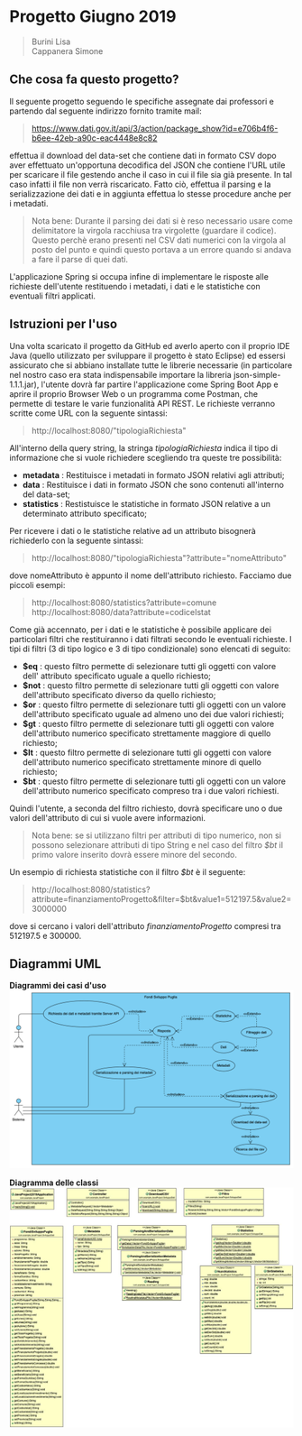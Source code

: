 # Progetto Giugno 2019
>Burini Lisa <br>
>Cappanera Simone

## Che cosa fa questo progetto?

Il seguente progetto seguendo le specifiche assegnate dai professori e partendo dal seguente indirizzo fornito tramite mail:
> https://www.dati.gov.it/api/3/action/package_show?id=e706b4f6-b6ee-42eb-a90c-eac4448e8c82

effettua il download del data-set che contiene dati in formato CSV dopo aver effettuato un'opportuna decodifica del JSON che contiene l'URL utile per scaricare il file gestendo anche il caso in cui il file sia già presente. In tal caso infatti il file non verrà riscaricato. 
Fatto ciò, effettua il parsing e la serializzazione dei dati e in aggiunta effettua lo stesse procedure anche per i metadati. 

>Nota bene: Durante il parsing dei dati si è reso necessario usare come delimitatore la virgola racchiusa tra virgolette (guardare il codice). Questo perchè erano presenti nel CSV dati numerici con la virgola al posto del punto e quindi questo portava a un errore quando si andava a fare il parse di quei dati.

L'applicazione Spring si occupa infine di implementare le risposte alle richieste dell'utente restituendo i metadati, i dati e le statistiche con eventuali filtri applicati.

## Istruzioni per l'uso

Una volta scaricato il progetto da GitHub ed averlo aperto con il proprio IDE Java (quello utilizzato per sviluppare il progetto è stato Eclipse) ed essersi assicurato che si abbiano installate tutte le librerie necessarie (in particolare nel nostro caso era stata indispensabile importare la libreria json-simple-1.1.1.jar), l'utente dovrà far partire l'applicazione come Spring Boot App e aprire il proprio Browser Web o un programma come Postman, che permette di testare le varie funzionalità API REST. Le richieste verranno scritte come URL con la seguente sintassi:

> http://localhost:8080/"tipologiaRichiesta"

All'interno della query string, la stringa *tipologiaRichiesta* indica il tipo di informazione che si vuole richiedere scegliendo tra queste tre possibilità:

 - **metadata** : Restituisce i metadati in formato JSON relativi agli attributi;
 - **data** : Restituisce i dati in formato JSON che sono contenuti all'interno del data-set;
 - **statistics** : Restistuisce le statistiche in formato JSON relative a un determinato attributo specificato;

Per ricevere i dati o le statistiche relative ad un attributo bisognerà richiederlo con la seguente sintassi:

> http://localhost:8080/"tipologiaRichiesta"?attribute="nomeAttributo"

dove nomeAttributo è appunto il nome dell'attributo richiesto.
Facciamo due piccoli esempi:

> http://localhost:8080/statistics?attribute=comune <br>
> http://localhost:8080/data?attribute=codiceIstat

Come già accennato, per i dati e le statistiche è possibile applicare dei particolari filtri che restituiranno i dati filtrati secondo le eventuali richieste. I tipi di filtri (3 di tipo logico e 3 di tipo condizionale) sono elencati di seguito:

 - **$eq** : questo filtro permette di selezionare tutti gli oggetti con valore dell' attributo specificato uguale a quello richiesto;
 - **$not** : questo filtro permette di selezionare tutti gli oggetti con valore dell'attributo specificato diverso da quello richiesto;
 - **$or** : questo filtro permette di selezionare tutti gli oggetti con un valore dell'attributo specificato uguale ad almeno uno dei due valori richiesti;
 - **$gt** : questo filtro permette di selezionare tutti gli oggetti con valore dell'attributo numerico specificato strettamente maggiore di quello richiesto;
 - **$lt** : questo filtro permette di selezionare tutti gli oggetti con valore dell'attributo numerico specificato strettamente minore di quello richiesto;
 - **$bt** : questo filtro permette di selezionare tutti gli oggetti con un valore dell'attributo numerico specificato compreso tra i due valori richiesti.

Quindi l'utente, a seconda del filtro richiesto, dovrà specificare uno o due valori dell'attributo di cui si vuole avere informazioni. 

> Nota bene: se si utilizzano filtri per attributi di tipo numerico, non si possono selezionare attributi di tipo String e nel caso del filtro *$bt* il primo valore inserito dovrà essere minore del secondo.

Un esempio di richiesta statistiche con il filtro *$bt* è il seguente:

> http://localhost:8080/statistics?attribute=finanziamentoProgetto&filter=$bt&value1=512197.5&value2=3000000

dove si cercano i valori dell'attributo *finanziamentoProgetto* compresi tra 512197.5 e 300000.

## Diagrammi UML

**Diagrammi dei casi d'uso**
![**Diagramma dei casi d'uso**](https://raw.githubusercontent.com/SuperCappa98/Progetto-Giugno-2019/master/UML/Use%20Case%20Diagram.png)

**Diagramma delle classi**
![**Diagramma delle classi**](https://raw.githubusercontent.com/SuperCappa98/Progetto-Giugno-2019/master/UML/Class%20Diagram.jpg)
<!--stackedit_data:
eyJoaXN0b3J5IjpbLTgxMzcwNDk5MSwxMzc4NzQ1MTc0LC0xMT
I1ODYzMTM0LDg5OTU5MDE1NSw2NDY4NzA3NDIsNjQ2ODY4OTkx
LDU0MjEyNTM5Niw1MjI3MTQ5NjUsLTE0MzEzMTIzMzAsLTE4NT
E1NTQ0NzAsLTE4NTE1NTQ0NzBdfQ==
-->
